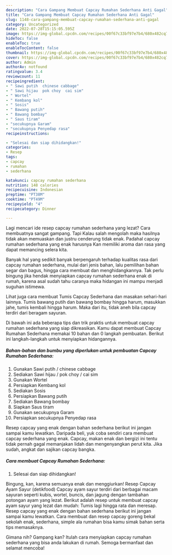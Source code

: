 ```yaml
---
description: "Cara Gampang Membuat Capcay Rumahan Sederhana Anti Gagal"
title: "Cara Gampang Membuat Capcay Rumahan Sederhana Anti Gagal"
slug: 1148-cara-gampang-membuat-capcay-rumahan-sederhana-anti-gagal
category: Uncategorized
date: 2022-07-28T15:15:05.595Z
image: https://img-global.cpcdn.com/recipes/00f67c33bf97e7b4/680x482cq70/capcay-rumahan-sederhana-foto-resep-utama.jpg
hideToc: false
enableToc: true
enableTocContent: false
thumbnail: https://img-global.cpcdn.com/recipes/00f67c33bf97e7b4/680x482cq70/capcay-rumahan-sederhana-foto-resep-utama.jpg
cover: https://img-global.cpcdn.com/recipes/00f67c33bf97e7b4/680x482cq70/capcay-rumahan-sederhana-foto-resep-utama.jpg
author: Admin
authorAv: notfound
ratingvalue: 3.4
reviewcount: 11
recipeingredient:
- " Sawi putih  chinese cabbage"
- " Sawi hijau  pok choy  cai sim"
- " Wortel"
- " Kembang kol"
- " Sosis"
- " Bawang putih"
- " Bawang bombay"
- " Saus tiram"
- "secukupnya Garam"
- "secukupnya Penyedap rasa"
recipeinstructions:

- "Selesai dan siap dihidangkan!"
categories:
- Resep
tags:
- capcay
- rumahan
- sederhana

katakunci: capcay rumahan sederhana 
nutrition: 148 calories
recipecuisine: Indonesian
preptime: "PT38M"
cooktime: "PT49M"
recipeyield: "4"
recipecategory: Dinner

---
```



Lagi mencari ide resep capcay rumahan sederhana yang lezat? Cara membuatnya sangat gampang. Tapi Kalau salah mengolah maka hasilnya tidak akan memuaskan dan justru cenderung tidak enak. Padahal capcay rumahan sederhana yang enak harusnya Kan memiliki aroma dan rasa yang dapat memancing selera kita.


Banyak hal yang sedikit banyak berpengaruh terhadap kualitas rasa dari capcay rumahan sederhana, mulai dari jenis bahan, lalu pemilihan bahan segar dan bagus, hingga cara membuat dan menghidangkannya. Tak perlu bingung jika hendak menyiapkan capcay rumahan sederhana enak di rumah, karena asal sudah tahu caranya maka hidangan ini mampu menjadi suguhan istimewa.

Lihat juga cara membuat Tumis Capcay Sederhana dan masakan sehari-hari lainnya. Tumis bawang putih dan bawang bombay hingga harum, masukkan jahe, tumis kembali hingga harum. Maka dari itu, tidak aneh bila capcay terdiri dari beragam sayuran.


Di bawah ini ada beberapa tips dan trik praktis untuk membuat capcay rumahan sederhana yang siap dikreasikan. Kamu dapat membuat Capcay Rumahan Sederhana memakai 10 bahan dan 0 langkah pembuatan. Berikut ini langkah-langkah untuk menyiapkan hidangannya.

<!--inarticleads1-->

##### Bahan-bahan dan bumbu yang diperlukan untuk pembuatan Capcay Rumahan Sederhana:

1. Gunakan  Sawi putih / chinese cabbage
1. Sediakan  Sawi hijau / pok choy / cai sim
1. Gunakan  Wortel
1. Persiapkan  Kembang kol
1. Sediakan  Sosis
1. Persiapkan  Bawang putih
1. Sediakan  Bawang bombay
1. Siapkan  Saus tiram
1. Gunakan secukupnya Garam
1. Persiapkan secukupnya Penyedap rasa


Resep capcay yang enak dengan bahan sederhana berikut ini jangan sampai kamu lewatkan. Daripada beli, yuk coba sendiri cara membuat capcay sederhana yang enak. Capcay, makan enak dan bergizi ini tentu tidak pernah gagal memanjakan lidah dan mengenyangkan perut kita. Jika sudah, angkat dan sajikan capcay bangka. 

<!--inarticleads2-->

##### Cara membuat Capcay Rumahan Sederhana:


1. Selesai dan siap dihidangkan!

Bingung, kan, karena semuanya enak dan menggiurkan! Resep Capcay Ayam Sayur (detikfood) Capcay ayam sayur terdiri dari berbagai macam sayuran seperti kubis, wortel, buncis, dan jagung dengan tambahan potongan ayam yang lezat. Berikut adalah resep untuk membuat capcay ayam sayur yang lezat dan mudah: Tumis lagi hingga rata dan meresap. Resep capcay yang enak dengan bahan sederhana berikut ini jangan sampai kamu lewatkan. Cara membuat dan resep capcay goreng bekal sekolah enak, sederhana, simple ala rumahan bisa kamu simak bahan serta tips memasaknya. 

Gimana nih? Gampang kan? Itulah cara menyiapkan capcay rumahan sederhana yang bisa anda lakukan di rumah. Semoga bermanfaat dan selamat mencoba!
